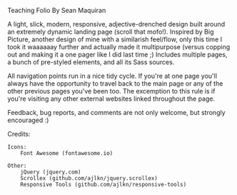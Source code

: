 Teaching Folio By Sean Maquiran

A light, slick, modern, responsive, adjective-drenched design built around an extremely
dynamic landing page (scroll that mofo!). Inspired by Big Picture, another design
of mine with a similarish feel/flow, only this time I took it waaaaaay further and
actually made it multipurpose (versus copping out and making it a one pager like I
did last time ;) Includes multiple pages, a bunch of pre-styled elements, and all
its Sass sources.

All navigation points run in a nice tidy cycle. If you're at one page you'll always have the opportunity to travel back to the main page or any of the other previous pages you've been too. The excemption to this rule is if you're visiting any other external websites linked throughout the page.

Feedback, bug reports, and comments are not only welcome, but strongly encouraged :)

Credits:


	Icons:
		Font Awesome (fontawesome.io)

	Other:
		jQuery (jquery.com)
		Scrollex (github.com/ajlkn/jquery.scrollex)
		Responsive Tools (github.com/ajlkn/responsive-tools)
